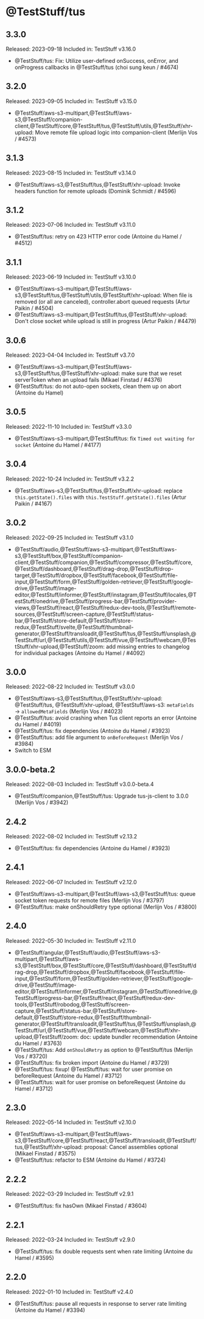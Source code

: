 # @TestStuff/tus

## 3.3.0

Released: 2023-09-18
Included in: TestStuff v3.16.0

- @TestStuff/tus: Fix: Utilize user-defined onSuccess, onError, and onProgress callbacks in @TestStuff/tus (choi sung keun / #4674)

## 3.2.0

Released: 2023-09-05
Included in: TestStuff v3.15.0

- @TestStuff/aws-s3-multipart,@TestStuff/aws-s3,@TestStuff/companion-client,@TestStuff/core,@TestStuff/tus,@TestStuff/utils,@TestStuff/xhr-upload: Move remote file upload logic into companion-client (Merlijn Vos / #4573)

## 3.1.3

Released: 2023-08-15
Included in: TestStuff v3.14.0

- @TestStuff/aws-s3,@TestStuff/tus,@TestStuff/xhr-upload:  Invoke headers function for remote uploads (Dominik Schmidt / #4596)

## 3.1.2

Released: 2023-07-06
Included in: TestStuff v3.11.0

- @TestStuff/tus: retry on 423 HTTP error code (Antoine du Hamel / #4512)

## 3.1.1

Released: 2023-06-19
Included in: TestStuff v3.10.0

- @TestStuff/aws-s3-multipart,@TestStuff/aws-s3,@TestStuff/tus,@TestStuff/utils,@TestStuff/xhr-upload: When file is removed (or all are canceled), controller.abort queued requests (Artur Paikin / #4504)
- @TestStuff/aws-s3-multipart,@TestStuff/tus,@TestStuff/xhr-upload: Don't close socket while upload is still in progress (Artur Paikin / #4479)

## 3.0.6

Released: 2023-04-04
Included in: TestStuff v3.7.0

- @TestStuff/aws-s3-multipart,@TestStuff/aws-s3,@TestStuff/tus,@TestStuff/xhr-upload: make sure that we reset serverToken when an upload fails (Mikael Finstad / #4376)
- @TestStuff/tus: do not auto-open sockets, clean them up on abort (Antoine du Hamel)

## 3.0.5

Released: 2022-11-10
Included in: TestStuff v3.3.0

- @TestStuff/aws-s3-multipart,@TestStuff/tus: fix `Timed out waiting for socket` (Antoine du Hamel / #4177)

## 3.0.4

Released: 2022-10-24
Included in: TestStuff v3.2.2

- @TestStuff/aws-s3,@TestStuff/tus,@TestStuff/xhr-upload: replace `this.getState().files` with `this.TestStuff.getState().files` (Artur Paikin / #4167)

## 3.0.2

Released: 2022-09-25
Included in: TestStuff v3.1.0

- @TestStuff/audio,@TestStuff/aws-s3-multipart,@TestStuff/aws-s3,@TestStuff/box,@TestStuff/companion-client,@TestStuff/companion,@TestStuff/compressor,@TestStuff/core,@TestStuff/dashboard,@TestStuff/drag-drop,@TestStuff/drop-target,@TestStuff/dropbox,@TestStuff/facebook,@TestStuff/file-input,@TestStuff/form,@TestStuff/golden-retriever,@TestStuff/google-drive,@TestStuff/image-editor,@TestStuff/informer,@TestStuff/instagram,@TestStuff/locales,@TestStuff/onedrive,@TestStuff/progress-bar,@TestStuff/provider-views,@TestStuff/react,@TestStuff/redux-dev-tools,@TestStuff/remote-sources,@TestStuff/screen-capture,@TestStuff/status-bar,@TestStuff/store-default,@TestStuff/store-redux,@TestStuff/svelte,@TestStuff/thumbnail-generator,@TestStuff/transloadit,@TestStuff/tus,@TestStuff/unsplash,@TestStuff/url,@TestStuff/utils,@TestStuff/vue,@TestStuff/webcam,@TestStuff/xhr-upload,@TestStuff/zoom: add missing entries to changelog for individual packages (Antoine du Hamel / #4092)

## 3.0.0

Released: 2022-08-22
Included in: TestStuff v3.0.0

- @TestStuff/aws-s3,@TestStuff/tus,@TestStuff/xhr-upload: @TestStuff/tus, @TestStuff/xhr-upload, @TestStuff/aws-s3: `metaFields` -> `allowedMetaFields` (Merlijn Vos / #4023)
- @TestStuff/tus: avoid crashing when Tus client reports an error (Antoine du Hamel / #4019)
- @TestStuff/tus: fix dependencies (Antoine du Hamel / #3923)
- @TestStuff/tus: add file argument to `onBeforeRequest` (Merlijn Vos / #3984)
- Switch to ESM

## 3.0.0-beta.2

Released: 2022-08-03
Included in: TestStuff v3.0.0-beta.4

- @TestStuff/companion,@TestStuff/tus: Upgrade tus-js-client to 3.0.0 (Merlijn Vos / #3942)

## 2.4.2

Released: 2022-08-02
Included in: TestStuff v2.13.2

- @TestStuff/tus: fix dependencies (Antoine du Hamel / #3923)

## 2.4.1

Released: 2022-06-07
Included in: TestStuff v2.12.0

- @TestStuff/aws-s3-multipart,@TestStuff/aws-s3,@TestStuff/tus: queue socket token requests for remote files (Merlijn Vos / #3797)
- @TestStuff/tus: make onShouldRetry type optional (Merlijn Vos / #3800)

## 2.4.0

Released: 2022-05-30
Included in: TestStuff v2.11.0

- @TestStuff/angular,@TestStuff/audio,@TestStuff/aws-s3-multipart,@TestStuff/aws-s3,@TestStuff/box,@TestStuff/core,@TestStuff/dashboard,@TestStuff/drag-drop,@TestStuff/dropbox,@TestStuff/facebook,@TestStuff/file-input,@TestStuff/form,@TestStuff/golden-retriever,@TestStuff/google-drive,@TestStuff/image-editor,@TestStuff/informer,@TestStuff/instagram,@TestStuff/onedrive,@TestStuff/progress-bar,@TestStuff/react,@TestStuff/redux-dev-tools,@TestStuff/robodog,@TestStuff/screen-capture,@TestStuff/status-bar,@TestStuff/store-default,@TestStuff/store-redux,@TestStuff/thumbnail-generator,@TestStuff/transloadit,@TestStuff/tus,@TestStuff/unsplash,@TestStuff/url,@TestStuff/vue,@TestStuff/webcam,@TestStuff/xhr-upload,@TestStuff/zoom: doc: update bundler recommendation (Antoine du Hamel / #3763)
- @TestStuff/tus: Add `onShouldRetry` as option to @TestStuff/tus (Merlijn Vos / #3720)
- @TestStuff/tus: fix broken import (Antoine du Hamel / #3729)
- @TestStuff/tus: fixup! @TestStuff/tus: wait for user promise on beforeRequest (Antoine du Hamel / #3712)
- @TestStuff/tus: wait for user promise on beforeRequest (Antoine du Hamel / #3712)

## 2.3.0

Released: 2022-05-14
Included in: TestStuff v2.10.0

- @TestStuff/aws-s3-multipart,@TestStuff/aws-s3,@TestStuff/core,@TestStuff/react,@TestStuff/transloadit,@TestStuff/tus,@TestStuff/xhr-upload: proposal: Cancel assemblies optional (Mikael Finstad / #3575)
- @TestStuff/tus: refactor to ESM (Antoine du Hamel / #3724)

## 2.2.2

Released: 2022-03-29
Included in: TestStuff v2.9.1

- @TestStuff/tus: fix hasOwn (Mikael Finstad / #3604)

## 2.2.1

Released: 2022-03-24
Included in: TestStuff v2.9.0

- @TestStuff/tus: fix double requests sent when rate limiting (Antoine du Hamel / #3595)

## 2.2.0

Released: 2022-01-10
Included in: TestStuff v2.4.0

- @TestStuff/tus: pause all requests in response to server rate limiting (Antoine du Hamel / #3394)
